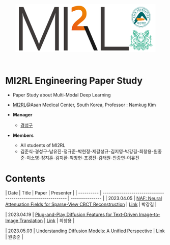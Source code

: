 <p align="center"><img src='./imgs/MI2RL_logo.png' width="440" height="150"></p>

<br>

# MI2RL Engineering Paper Study

* Paper Study about Multi-Modal Deep Learning
* [MI2RL](https://www.mi2rl.co/)@Asan Medical Center, South Korea, Professor :  Namkug Kim

* **Manager**
  * [경성구](https://github.com/babbu3682)

* **Members**
  * All students of MI2RL
  * 김준식-경성구-남유진-정규준-박현정-제갈성규-김지영-박강길-최창용-원종준-이소영-정지훈-김지환-박창현-조경진-김태원-안종연-이유진


# Contents

| Date       | Title                                                        | Paper       | Presenter       |
| ---------- | ------------------------------------------------------------ | --------------- |
| 2023.04.05 | [NAF: Neural Attenuation Fields for Sparse-View CBCT Reconstruction](https://github.com/babbu3682/MI2RL_Paper_Review/blob/master/pdf/NAF_REVIEW.pdf) | [Link](https://arxiv.org/abs/2209.14540) | 박강길 |

| 2023.04.19 | [Plug-and-Play Diffusion Features for Text-Driven Image-to-Image Translation](https://github.com/babbu3682/MI2RL_Paper_Review/blob/master/pdf/Plug-and-Play%20Diffusion%20Features%20for%20Text-Driven%20Image-to-Image%20Translation.pdf) | [Link](https://arxiv.org/abs/2211.12572) | 최창용 |

| 2023.05.03 | [Understanding Diffusion Models: A Unified Perspective](https://github.com/babbu3682/MI2RL_Paper_Review/blob/master/pdf/VDM.pdf) | [Link](https://arxiv.org/abs/2208.11970) | 원종준 |
